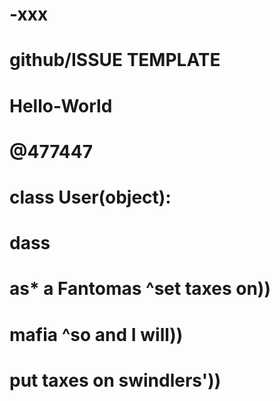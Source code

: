 # -xxx
# github/ISSUE TEMPLATE
# Hello-World

# @477447
# class User(object):
#   dass
# as* a Fantomas ^set taxes on))
# mafia ^so and I will))

# put taxes on swindlers'))






